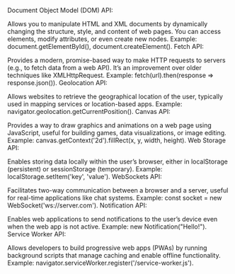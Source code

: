 Document Object Model (DOM) API:

Allows you to manipulate HTML and XML documents by dynamically changing the structure, style, and content of web pages. You can access elements, modify attributes, or even create new nodes.
Example: document.getElementById(), document.createElement().
Fetch API:

Provides a modern, promise-based way to make HTTP requests to servers (e.g., to fetch data from a web API). It’s an improvement over older techniques like XMLHttpRequest.
Example: fetch(url).then(response => response.json()).
Geolocation API:

Allows websites to retrieve the geographical location of the user, typically used in mapping services or location-based apps.
Example: navigator.geolocation.getCurrentPosition().
Canvas API:

Provides a way to draw graphics and animations on a web page using JavaScript, useful for building games, data visualizations, or image editing.
Example: canvas.getContext('2d').fillRect(x, y, width, height).
Web Storage API:

Enables storing data locally within the user’s browser, either in localStorage (persistent) or sessionStorage (temporary).
Example: localStorage.setItem('key', 'value').
WebSockets API:

Facilitates two-way communication between a browser and a server, useful for real-time applications like chat systems.
Example: const socket = new WebSocket('ws://server.com').
Notification API:

Enables web applications to send notifications to the user’s device even when the web app is not active.
Example: new Notification("Hello!").
Service Worker API:

Allows developers to build progressive web apps (PWAs) by running background scripts that manage caching and enable offline functionality.
Example: navigator.serviceWorker.register('/service-worker.js').